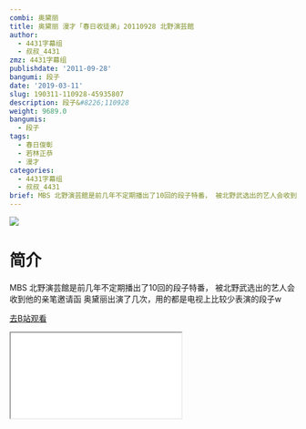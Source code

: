 ```yaml
---
combi: 奥黛丽
title: 奥黛丽 漫才「春日收徒弟」20110928 北野演芸館
author:
  - 4431字幕组
  - 叔叔_4431
zmz: 4431字幕组
publishdate: '2011-09-28'
bangumi: 段子
date: '2019-03-11'
slug: 190311-110928-45935807
description: 段子&#8226;110928
weight: 9689.0
bangumis:
  - 段子
tags:
  - 春日俊彰
  - 若林正恭
  - 漫才
categories:
  - 4431字幕组
  - 叔叔_4431
brief: MBS 北野演芸館是前几年不定期播出了10回的段子特番， 被北野武选出的艺人会收到他的亲笔邀请函 奥黛丽出演了几次，用的都是电视上比较少表演的段子w
---
```

![](https://i.imgur.com/N3k48bi.jpg)
# 简介  
MBS
北野演芸館是前几年不定期播出了10回的段子特番，
被北野武选出的艺人会收到他的亲笔邀请函
奥黛丽出演了几次，用的都是电视上比较少表演的段子w  

[去B站观看](https://www.bilibili.com/video/av45935807/)
<div class ="resp-container"><iframe class="testiframe" src="//player.bilibili.com/player.html?aid=45935807"", scrolling="no", allowfullscreen="true" > </iframe></div> 
